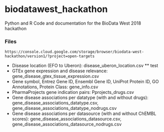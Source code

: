 # biodatawest_hackathon
Python and R Code and documentation for the BioData West 2018 hackathon

### Files

```
https://console.cloud.google.com/storage/browser/biodata-west-hackathon/version1/?project=open-targets
```
 * Disease location (EFO to Uberon): disease_uberon_location.csv
 ** test
 * GTEx gene expression and disease relevance: gene_disease_gtex_tissue_expression.csv
 * Gene symbol, Entrez Gene ID, Ensembl Gene ID, UniProt Protein ID, GO Annotations, Protein Class: gene_info.csv
 * PharmaProjects gene indication pairs: Pprojects_drugs.csv
 * Gene disease associations per datatype (with and without drugs): gene_disease_associations_datatype.csv, gene_disease_associations_datatype_nodrugs.csv
 * Gene disease associations per datasource (with and without ChEMBL scores): gene_disease_associations_datasource.csv, gene_disease_associations_datasource_nodrugs.csv



